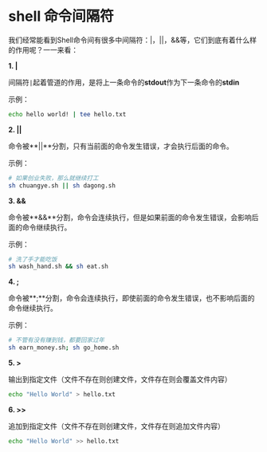 # shell 命令间隔符

我们经常能看到Shell命令间有很多中间隔符：|，||，&&等，它们到底有着什么样的作用呢？一一来看：

**1. |**

间隔符`|`起着管道的作用，是将上一条命令的**stdout**作为下一条命令的**stdin**

示例：

```bash
echo hello world! | tee hello.txt
```

**2. ||**

命令被**||**分割，只有当前面的命令发生错误，才会执行后面的命令。

示例：

```bash
# 如果创业失败，那么就继续打工
sh chuangye.sh || sh dagong.sh
```

**3. &&**

命令被**&&**分割，命令会连续执行，但是如果前面的命令发生错误，会影响后面的命令继续执行。

示例：

```bash
# 洗了手才能吃饭
sh wash_hand.sh && sh eat.sh
```

**4. ;**

命令被**;**分割，命令会连续执行，即使前面的命令发生错误，也不影响后面的命令继续执行。

示例：

```bash
# 不管有没有赚到钱，都要回家过年
sh earn_money.sh; sh go_home.sh
```

**5. >**

输出到指定文件（文件不存在则创建文件，文件存在则会覆盖文件内容）

```bash
echo "Hello World" > hello.txt
```

**6. >>**

追加到指定文件（文件不存在则创建文件，文件存在则追加文件内容）

```bash
echo "Hello World" >> hello.txt
```
